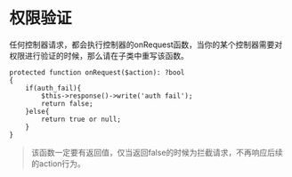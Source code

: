 # 权限验证
任何控制器请求，都会执行控制器的onRequest函数，当你的某个控制器需要对权限进行验证的时候，那么请在子类中重写该函数。
```
protected function onRequest($action): ?bool
{
    if(auth_fail){
        $this->response()->write('auth fail');
        return false;
    }else{
        return true or null;
    }
}
```
> 该函数一定要有返回值，仅当返回false的时候为拦截请求，不再响应后续的action行为。